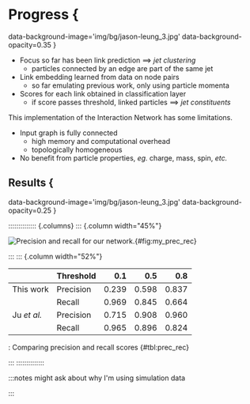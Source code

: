 # Progress {
data-background-image='img/bg/jason-leung_3.jpg'
data-background-opacity=0.35
}

- Focus so far has been link prediction $\implies$ _jet clustering_
    - particles connected by an edge are part of the same jet
- Link embedding learned from data on node pairs
    - so far emulating previous work, only using particle momenta
- Scores for each link obtained in classification layer
    - if score passes threshold, linked particles $\implies$ _jet constituents_

This implementation of the Interaction Network has some limitations.

- Input graph is fully connected
    - high memory and computational overhead
    - topologically homogeneous
- No benefit from particle properties, _eg._ charge, mass, spin, _etc._

## Results {
data-background-image='img/bg/jason-leung_3.jpg'
data-background-opacity=0.25
}


:::::::::::::: {.columns}
::: {.column width="45%"}

![
Precision and recall for our network.
](img/fig/prec_rec.svg){#fig:my_prec_rec}

:::
::: {.column width="52%"}

|              | Threshold | 0.1     | 0.5     | 0.8     |
| ------------ | --------- | ------: | ------: | ------: |
| This work    | Precision | 0.239   | 0.598   | 0.837   |
|              | Recall    | 0.969   | 0.845   | 0.664   |
| Ju _et al._  | Precision | 0.715   | 0.908   | 0.960   |
|              | Recall    | 0.965   | 0.896   | 0.824   |

: Comparing precision and recall scores {#tbl:prec_rec}

:::
::::::::::::::

:::notes
might ask about why I'm using simulation data

:::
